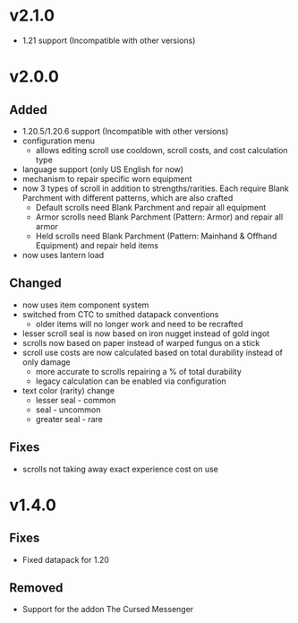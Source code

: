 # v2.1.0
- 1.21 support (Incompatible with other versions)

# v2.0.0
## Added
- 1.20.5/1.20.6 support (Incompatible with other versions)
- configuration menu
    - allows editing scroll use cooldown, scroll costs, and cost calculation type
- language support (only US English for now)
- mechanism to repair specific worn equipment
- now 3 types of scroll in addition to strengths/rarities. Each require Blank Parchment with different patterns, which are also crafted
    - Default scrolls need Blank Parchment and repair all equipment
    - Armor scrolls need Blank Parchment (Pattern: Armor) and repair all armor
    - Held scrolls need Blank Parchment (Pattern: Mainhand & Offhand Equipment) and repair held items
- now uses lantern load
## Changed
- now uses item component system
- switched from CTC to smithed datapack conventions
    - older items will no longer work and need to be recrafted
- lesser scroll seal is now based on iron nugget instead of gold ingot
- scrolls now based on paper instead of warped fungus on a stick
- scroll use costs are now calculated based on total durability instead of only damage
    - more accurate to scrolls repairing a % of total durability
    - legacy calculation can be enabled via configuration
- text color (rarity) change
    - lesser seal - common
    - seal - uncommon
    - greater seal - rare
## Fixes
- scrolls not taking away exact experience cost on use

# v1.4.0
## Fixes
- Fixed datapack for 1.20
## Removed
- Support for the addon The Cursed Messenger